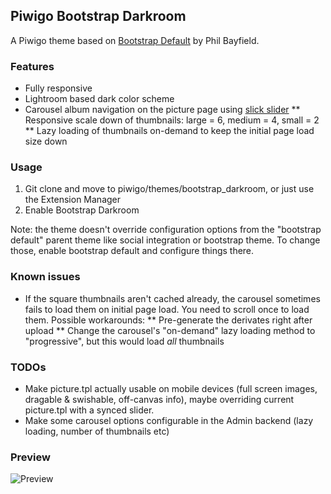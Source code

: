 Piwigo Bootstrap Darkroom
-------------------
A Piwigo theme based on [Bootstrap Default](https://github.com/Philio/bootstrapdefault) by Phil Bayfield.

### Features

* Fully responsive
* Lightroom based dark color scheme
* Carousel album navigation on the picture page using [slick slider](http://kenwheeler.github.io/slick/)
** Responsive scale down of thumbnails: large = 6, medium = 4, small = 2
** Lazy loading of thumbnails on-demand to keep the initial page load size down

### Usage

1. Git clone and move to piwigo/themes/bootstrap_darkroom, or just use the Extension Manager
2. Enable Bootstrap Darkroom

Note: the theme doesn't override configuration options from the "bootstrap default" parent theme
like social integration or bootstrap theme. To change those, enable bootstrap default and configure things there.

### Known issues

* If the square thumbnails aren't cached already, the carousel sometimes fails to load them on initial page load.
You need to scroll once to load them. Possible workarounds:
** Pre-generate the derivates right after upload
** Change the carousel's "on-demand" lazy loading method to "progressive", but this would load _all_ thumbnails

### TODOs

* Make picture.tpl actually usable on mobile devices (full screen images, dragable & swishable, off-canvas info), maybe overriding current picture.tpl with a synced slider.
* Make some carousel options configurable in the Admin backend (lazy loading, number of thumbnails etc)

### Preview

![Preview](https://raw.githubusercontent.com/tkuther/piwigo-bootstrap-darkroom/master/screenshot.png)

